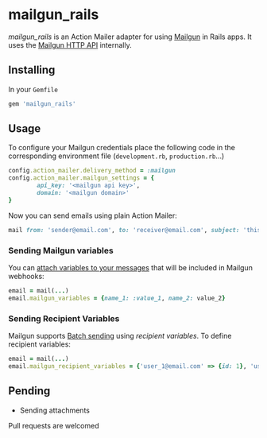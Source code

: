 # mailgun_rails

*mailgun_rails* is an Action Mailer adapter for using [Mailgun](http://www.mailgun.com/) in Rails apps. It uses the [Mailgun HTTP API](http://documentation.mailgun.com/api_reference.html) internally.

## Installing

In your `Gemfile`

```ruby
gem 'mailgun_rails'
```

## Usage

To configure your Mailgun credentials place the following code in the corresponding environment file (`development.rb`, `production.rb`...)

```ruby
config.action_mailer.delivery_method = :mailgun
config.action_mailer.mailgun_settings = {
		api_key: '<mailgun api key>',
		domain: '<mailgun domain>'
}
```

Now you can send emails using plain Action Mailer:

```ruby
mail from: 'sender@email.com', to: 'receiver@email.com', subject: 'this is an email'
```

### Sending Mailgun variables

You can [attach variables to your messages](http://documentation.mailgun.com/user_manual.html#attaching-data-to-messages) that will be included in Mailgun webhooks:

```ruby
email = mail(...)
email.mailgun_variables = {name_1: :value_1, name_2: value_2}
```

### Sending Recipient Variables

Mailgun supports [Batch sending](http://documentation.mailgun.com/user_manual.html#batch-sending) using *recipient variables*. To define recipient variables:

```ruby
email = mail(...)
email.mailgun_recipient_variables = {'user_1@email.com' => {id: 1}, 'user_2@email.com' => {id: 2}}
```

## Pending

 - Sending attachments

Pull requests are welcomed


